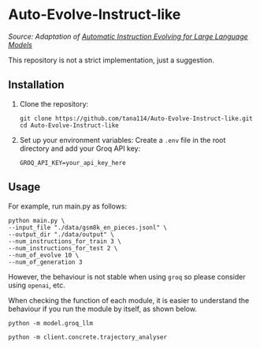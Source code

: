 # Auto-Evolve-Instruct-like

*Source: Adaptation of [Automatic Instruction Evolving for Large Language Models](https://arxiv.org/abs/2406.00770)*

This repository is not a strict implementation, just a suggestion.

## Installation

1. Clone the repository:
   ```
   git clone https://github.com/tana114/Auto-Evolve-Instruct-like.git
   cd Auto-Evolve-Instruct-like
   ```

2. Set up your environment variables:
   Create a `.env` file in the root directory and add your Groq API key:
   ```
   GROQ_API_KEY=your_api_key_here
   ```

## Usage

For example, run main.py as follows:
```
python main.py \
--input_file "./data/gsm8k_en_pieces.jsonl" \
--output_dir "./data/output" \
--num_instructions_for_train 3 \
--num_instructions_for_test 2 \
--num_of_evolve 10 \
--num_of_generation 3 
```

However, the behaviour is not stable when using `groq` so please consider using `openai`, etc.

When checking the function of each module, it is easier to understand the behaviour if you run the module by itself, as shown below.
```
python -m model.groq_llm
```

```
python -m client.concrete.trajectory_analyser
```



